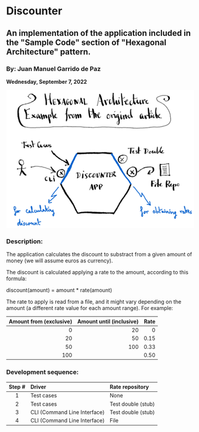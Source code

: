 # Discounter

## An implementation of the application included in the "Sample Code" section of "Hexagonal Architecture" pattern.

### By: Juan Manuel Garrido de Paz

__Wednesday, September 7, 2022__

![Discounter Application](discounter.png)

### Description:

The application calculates the discount to substract from a given amount of money (we will assume euros as currency).

The discount is calculated applying a rate to the amount, according to this formula:

discount(amount) = amount * rate(amount)

The rate to apply is read from a file, and it might vary depending on the amount (a different rate value for each amount range). For example:

| Amount from (exclusive) | Amount until (inclusive) | Rate |
|------------------------:|-------------------------:|-----:|
|                       0 |                       20 |    0 |
|                      20 |                       50 | 0.15 |
|                      50 |                      100 | 0.33 |
|                     100 |                          | 0.50 |

### Development sequence:

| Step # | Driver                       | Rate repository    |
|:------:|:-----------------------------|:-------------------|
|   1    | Test cases                   | None               |
|   2    | Test cases                   | Test double (stub) |
|   3    | CLI (Command Line Interface) | Test double (stub) |
|   4    | CLI (Command Line Interface) | File               |
